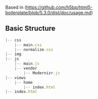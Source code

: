 Based in (https://github.com/h5bp/html5-boilerplate/blob/5.3.0/dist/doc/usage.md)

## Basic Structure

```javascript
|-- css
    |-- main.css
    |-- normalize.css
|-- img
|-- js
    |-- main.js
    |-- vendor
        |-- Modernizr.js
|-- views
    |-- home
        |-- index.html
|-- index.html
```

